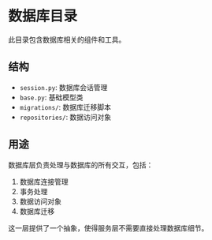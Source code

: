 # 数据库目录

此目录包含数据库相关的组件和工具。

## 结构

- `session.py`: 数据库会话管理
- `base.py`: 基础模型类
- `migrations/`: 数据库迁移脚本
- `repositories/`: 数据访问对象

## 用途

数据库层负责处理与数据库的所有交互，包括：

1. 数据库连接管理
2. 事务处理
3. 数据访问对象
4. 数据库迁移

这一层提供了一个抽象，使得服务层不需要直接处理数据库细节。 